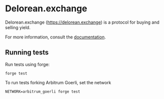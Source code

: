 # Delorean.exchange

Delorean.exchange (https://delorean.exchange) is a protocol for buying and selling yield.

For more information, consult the [documentation](https://delorean.gitbook.io/delorean/).

## Running tests

Run tests using forge:

```
forge test
```

To run tests forking Arbitrum Goerli, set the network

```
NETWORK=arbitrum_goerli forge test
```

